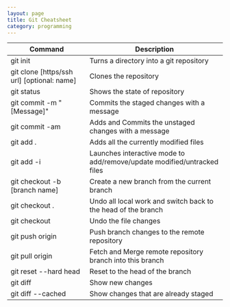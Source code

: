 ```yaml
---
layout: page
title: Git Cheatsheet
category: programming
---
```


|Command|Description|
| --- | --- |
|git init|Turns a directory into a git repository|
|git clone [https/ssh url] [optional: name]|Clones the repository|
|git status|Shows the state of repository|
|git commit -m "[Message]"|Commits the staged changes with a message|
|git commit -am|Adds and Commits the unstaged changes with a message|
|git add .|Adds all the currently modified files|
|git add -i|Launches interactive mode to add/remove/update modified/untracked files|
|git checkout -b [branch name]|Create a new branch from the current branch|
|git checkout .|Undo all local work and switch back to the head of the branch|
|git checkout <file>|Undo the file changes|
|git push origin <branch>|Push branch changes to the remote repository|
|git pull origin <branch>|Fetch and Merge remote repository branch into this branch|
|git reset --hard head|Reset to the head of the branch|
|git diff|Show new changes|
|git diff --cached|Show changes that are already staged|